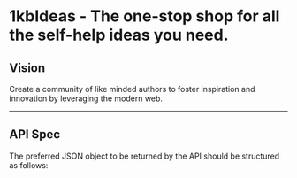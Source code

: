 1kbIdeas - The one-stop shop for all the self-help ideas you need.
=======

## Vision
Create a community of like minded authors to foster inspiration and innovation
by leveraging the modern web.

---

## API Spec
The preferred JSON object to be returned by the API should be structured as follows:
